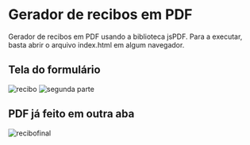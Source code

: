 # Gerador de recibos em PDF
Gerador de recibos em PDF usando a biblioteca jsPDF.
Para a executar, basta abrir o arquivo index.html em algum navegador.

## Tela do formulário 
![recibo](https://user-images.githubusercontent.com/72634787/96047416-76004f80-0e4b-11eb-80e5-c3ec569fe084.PNG)
![segunda parte](https://user-images.githubusercontent.com/72634787/96047791-03dc3a80-0e4c-11eb-94ec-38b3af5e7830.PNG)

## PDF já feito em outra aba
![recibofinal](https://user-images.githubusercontent.com/72634787/96058244-1d3bb180-0e61-11eb-8322-1b6d435238aa.PNG)
